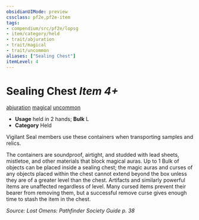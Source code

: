 ```yaml
---
obsidianUIMode: preview
cssclass: pf2e,pf2e-item
tags:
- compendium/src/pf2e/lopsg
- item/category/held
- trait/abjuration
- trait/magical
- trait/uncommon
aliases: ["Sealing Chest"]
itemLevel: 4
---
```

# Sealing Chest *Item 4+*  
[abjuration](../../../rules/traits/abjuration.md)  [magical](../../../rules/traits/magical.md)  [uncommon](../../../rules/traits/uncommon.md)  

- **Usage** held in 2 hands; **Bulk** L
- **Category** Held

Vigilant Seal members use these containers when transporting samples and relics.

The containers are soundproof, airtight, and studded with lead sheets, mistletoe, and other materials that block magical auras. Up to 1 Bulk of objects can be placed inside a sealing chest; the magic auras and curses of any objects placed within the chest cannot extend beyond the box unless they are of a greater level than the chest. Artifacts and similarly powerful items are unaffected regardless of level. Many cursed items prevent their bearer from removing them, but a successful remove curse gives enough time to stash the item in the chest.

*Source: Lost Omens: Pathfinder Society Guide p. 38*